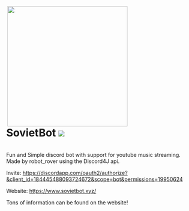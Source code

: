 <div style="display: inline-block"><img align="right" src="https://raw.githubusercontent.com/robot-rover/SovietBot/master/src/main/resources/avatars/person.jpeg" height="320" width="320">
<h1> SovietBot  <img src="https://travis-ci.org/robot-rover/SovietBot.svg?branch=master" /> </h1>
</div>

Fun and Simple discord bot with support for youtube music streaming.
Made by robot_rover using the Discord4J api.

Invite: <https://discordapp.com/oauth2/authorize?&client_id=184445488093724672&scope=bot&permissions=19950624>

Website: <https://www.sovietbot.xyz/>

Tons of information can be found on the website!
